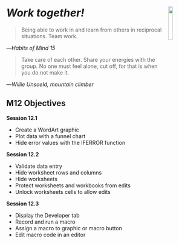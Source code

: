# _Work together!_ <img align="right" src="../images/habits/thinking_interdependently.jpg" width="15%" height="15%" />

> Being able to work in and learn from others in reciprocal situations. Team work.

—_Habits of Mind 15_

> Take care of each other. Share your energies with the group. No one must feel alone, cut off, for that is when you do not make it.

—_Willie Unsoeld, mountain climber_

## M12 Objectives
**Session 12.1**
*   Create a WordArt graphic
*   Plot data with a funnel chart
*   Hide error values with the IFERROR function

**Session 12.2**
*   Validate data entry
*   Hide worksheet rows and columns
*   Hide worksheets
*   Protect worksheets and workbooks from edits
*   Unlock worksheets cells to allow edits

**Session 12.3**
*   Display the Developer tab
*   Record and run a macro
*   Assign a macro to graphic or macro button
*   Edit macro code in an editor
